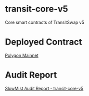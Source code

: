 # transit-core-v5
Core smart contracts of TransitSwap v5

# Deployed Contract

[Polygon Mainnet](https://polygonscan.com/address/0x00000047bb99ea4d791bb749d970de71ee0b1a34)

# Audit Report

[SlowMist Audit Report - transit-core-v5](https://www.slowmist.com/security-audit-certificate.html?id=235023a891d120597f0b1a992bdae89567b8d6cdb3ebd7ad227de29da7163cfd)
